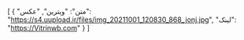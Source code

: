 [ { "متن": "ویترین", "عکس": "https://s4.uupload.ir/files/img_20211001_120830_868_jonj.jpg", "لینک": "https://Vitrinwb.com" } ]
